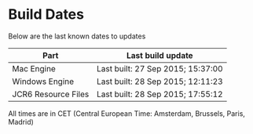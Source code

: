 # Build Dates

Below are the last known dates to updates

Part | Last build update
-----|-----
Mac Engine | Last built: 27 Sep 2015; 15:37:00
Windows Engine | Last built: 28 Sep 2015; 12:11:23
JCR6 Resource Files | Last built: 28 Sep 2015; 17:55:12
All times are in CET (Central European Time: Amsterdam, Brussels, Paris, Madrid)



